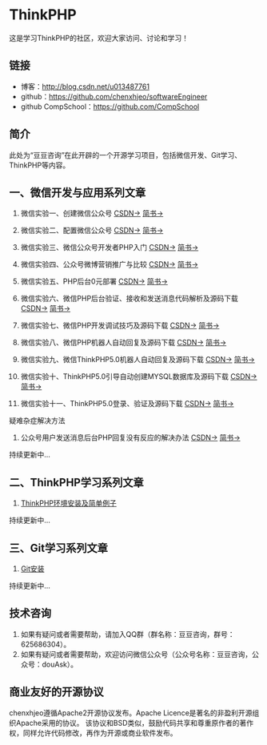 # ThinkPHP
这是学习ThinkPHP的社区，欢迎大家访问、讨论和学习！

## 链接
- 博客：http://blog.csdn.net/u013487761   
- github：https://github.com/chenxhjeo/softwareEngineer  
- github CompSchool：https://github.com/CompSchool  

## 简介
此处为“豆豆咨询”在此开辟的一个开源学习项目，包括微信开发、Git学习、ThinkPHP等内容。

## 一、微信开发与应用系列文章
1. 微信实验一、创建微信公众号
[CSDN->](http://blog.csdn.net/u013487761/article/details/67630610)
[简书->](http://www.jianshu.com/p/42fdb1aa3c69)

2. 微信实验二、配置微信公众号
[CSDN->](http://blog.csdn.net/u013487761/article/details/68058450)
[简书->](http://www.jianshu.com/p/621d53ca73ca)

3. 微信实验三、微信公众号开发者PHP入门
[CSDN->](http://blog.csdn.net/u013487761/article/details/68062780)
[简书->](http://www.jianshu.com/p/f844c0d3f534)

4. 微信实验四、公众号微博营销推广与比较
[CSDN->](http://blog.csdn.net/u013487761/article/details/68925691)
[简书->](http://www.jianshu.com/p/5bb39def2877)

5. 微信实验五、PHP后台0元部署
[CSDN->](http://blog.csdn.net/u013487761/article/details/69215529)
[简书->](http://www.jianshu.com/p/0bec3945da89)

6. 微信实验六、微信PHP后台验证、接收和发送消息代码解析及源码下载
[CSDN->](http://blog.csdn.net/u013487761/article/details/69910026)
[简书->](http://www.jianshu.com/p/fd5c694413f5)

7. 微信实验七、微信PHP开发调试技巧及源码下载
[CSDN->](http://blog.csdn.net/u013487761/article/details/70049780)
[简书->](http://www.jianshu.com/p/36313fe1fbfe)

8. 微信实验八、微信PHP机器人自动回复及源码下载
[CSDN->](http://blog.csdn.net/u013487761/article/details/70170458)
[简书->](http://www.jianshu.com/p/dd64b198d7fd)

9. 微信实验九、微信ThinkPHP5.0机器人自动回复及源码下载
[CSDN->](http://blog.csdn.net/u013487761/article/details/70196066)
[简书->](http://www.jianshu.com/p/d4cb83499bd0)

10. 微信实验十、ThinkPHP5.0引导自动创建MYSQL数据库及源码下载
[CSDN->](http://blog.csdn.net/u013487761/article/details/70245409)
[简书->](http://www.jianshu.com/p/be9d52a1cac9)

11. 微信实验十一、ThinkPHP5.0登录、验证及源码下载
[CSDN->](http://blog.csdn.net/u013487761/article/details/70547388)
[简书->](http://www.jianshu.com/p/ddb6f15ff2d2)

疑难杂症解决方法
1. 公众号用户发送消息后台PHP回复没有反应的解决办法
[CSDN->](http://blog.csdn.net/u013487761/article/details/70038219)
[简书->](http://www.jianshu.com/p/8b3c3c450d3a)

持续更新中...

## 二、ThinkPHP学习系列文章
1. [ThinkPHP环境安装及简单例子](http://blog.csdn.net/u013487761/article/details/66025193)

持续更新中...

## 三、Git学习系列文章
1. [Git安装](http://blog.csdn.net/u013487761/article/details/66968697)

持续更新中...

## 技术咨询
1. 如果有疑问或者需要帮助，请加入QQ群（群名称：豆豆咨询，群号：625686304）。
2. 如果有疑问或者需要帮助，欢迎访问微信公众号（公众号名称：豆豆咨询，公众号：douAsk）。

## 商业友好的开源协议
chenxhjeo遵循Apache2开源协议发布。Apache Licence是著名的非盈利开源组织Apache采用的协议。
该协议和BSD类似，鼓励代码共享和尊重原作者的著作权，同样允许代码修改，再作为开源或商业软件发布。
